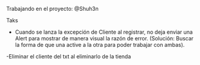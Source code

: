 Trabajando en el proyecto: @Shuh3n

Taks
- Cuando se lanza la excepción de Cliente al registrar, no deja enviar una Alert para mostrar de manera visual la razón de error.
(Solución: Buscar la forma de que una active a la otra para poder trabajar con ambas).

-Eliminar el cliente del txt al eliminarlo de la tienda 

